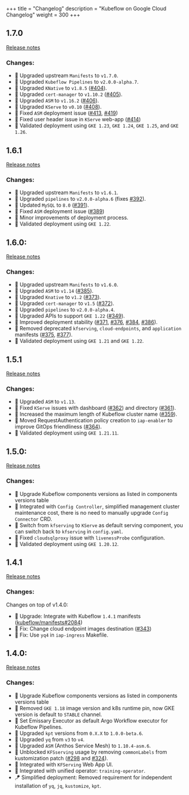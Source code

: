 +++
title = "Changelog"
description = "Kubeflow on Google Cloud Changelog"
weight = 300
+++

## 1.7.0

[Release notes](https://github.com/googlecloudplatform/kubeflow-distribution/releases/tag/v1.7.0)

### Changes:

- 🔼 Upgraded upstream `Manifests` to `v1.7.0`.
- 🔼 Upgraded `Kubeflow Pipelines` to `v2.0.0-alpha.7`.
- 🔼 Upgraded `KNative` to `v1.8.5` ([#404](https://github.com/GoogleCloudPlatform/kubeflow-distribution/issues/404)).
- 🔼 Upgraded `cert-manager` to `v1.10.2` ([#405](https://github.com/GoogleCloudPlatform/kubeflow-distribution/issues/405)).
- 🔼 Upgraded `ASM` to `v1.16.2` ([#406](https://github.com/GoogleCloudPlatform/kubeflow-distribution/issues/406)).
- 🔼 Upgraded `KServe` to `v0.10` ([#408](https://github.com/GoogleCloudPlatform/kubeflow-distribution/issues/408)).
- 🔨 Fixed `ASM` deployment issue ([#413](https://github.com/GoogleCloudPlatform/kubeflow-distribution/issues/413), [#419](https://github.com/GoogleCloudPlatform/kubeflow-distribution/issues/419))
- 🔨 Fixed user header issue in `KServe`  web-app ([#414](https://github.com/GoogleCloudPlatform/kubeflow-distribution/issues/414))
- 🧪 Validated deployment using `GKE 1.23`, `GKE 1.24`, `GKE 1.25`, and `GKE 1.26`.

## 1.6.1

[Release notes](https://github.com/googlecloudplatform/kubeflow-distribution/releases/tag/v1.6.1)

### Changes:

- 🔼 Upgraded upstream `Manifests` to `v1.6.1`.
- 🔼 Upgraded `pipelines` to `v2.0.0-alpha.6` (fixes [#392](https://github.com/GoogleCloudPlatform/kubeflow-distribution/issues/392)).
- 🔼 Updated `MySQL` to `8.0` ([#391](https://github.com/GoogleCloudPlatform/kubeflow-distribution/issues/391)).
- 🔨 Fixed `ASM` deployment issue ([#389](https://github.com/GoogleCloudPlatform/kubeflow-distribution/issues/389))
- 🔨 Minor improvements of deployment process.
- 🧪 Validated deployment using `GKE 1.22`.

## 1.6.0:

[Release notes](https://github.com/googlecloudplatform/kubeflow-distribution/releases/tag/v1.6.0)

### Changes:

- 🔼 Upgraded upstream `Manifests` to `v1.6.0`.
- 🔼 Upgraded `ASM` to `v1.14` ([#385](https://github.com/GoogleCloudPlatform/kubeflow-distribution/issues/385)).
- 🔼 Upgraded `Knative` to `v1.2` ([#373](https://github.com/GoogleCloudPlatform/kubeflow-distribution/issues/373)).
- 🔼 Upgraded `cert-manager` to `v1.5` ([#372](https://github.com/GoogleCloudPlatform/kubeflow-distribution/issues/372)).
- 🔼 Upgraded `pipelines` to `v2.0.0-alpha.4`.
- 🔼 Upgraded APIs to support `GKE 1.22` ([#349](https://github.com/GoogleCloudPlatform/kubeflow-distribution/issues/349)).
- 🔨 Improved deployment stability ([#371](https://github.com/GoogleCloudPlatform/kubeflow-distribution/issues/371), [#376](https://github.com/GoogleCloudPlatform/kubeflow-distribution/issues/376), [#384](https://github.com/GoogleCloudPlatform/kubeflow-distribution/issues/384), [#386](https://github.com/GoogleCloudPlatform/kubeflow-distribution/issues/386)).
- 🚚 Removed deprecated `kfserving`, `cloud-endpoints`, and `application` manifests ([#375](https://github.com/GoogleCloudPlatform/kubeflow-distribution/issues/375), [#377](https://github.com/GoogleCloudPlatform/kubeflow-distribution/issues/377)).
- 🧪 Validated deployment using `GKE 1.21` and `GKE 1.22`.


## 1.5.1

[Release notes](https://github.com/googlecloudplatform/kubeflow-distribution/releases/tag/v1.5.1)

### Changes:

- 🔼 Upgraded `ASM` to `v1.13`.
- 🔨 Fixed `KServe` issues with dashboard ([#362](https://github.com/GoogleCloudPlatform/kubeflow-distribution/issues/362)) and directory ([#361](https://github.com/GoogleCloudPlatform/kubeflow-distribution/issues/361)).
- 🚚 Increased the maximum length of Kubeflow cluster name ([#359](https://github.com/GoogleCloudPlatform/kubeflow-distribution/issues/359)).
- 🚚 Moved RequestAuthentication policy creation to `iap-enabler` to improve GitOps friendliness ([#364](https://github.com/GoogleCloudPlatform/kubeflow-distribution/issues/364)).
- 🧪 Validated deployment using `GKE 1.21.11`.

## 1.5.0:

[Release notes](https://github.com/googlecloudplatform/kubeflow-distribution/releases/tag/v1.5.0)

### Changes:

- 🔼 Upgrade Kubeflow components versions as listed in components versions table
- 🚀 Integrated with `Config Controller`, simplified management cluster maintenance cost, there is no need to manually upgrade `Config Connector` CRD.
- 🚚 Switch from `kfserving` to `KServe` as default serving component, you can switch back to `kfserving` in `config.yaml`.
- 🔨 Fixed `cloudsqlproxy` issue with `livenessProbe` configuration.
- 🧪 Validated deployment using `GKE 1.20.12`.

## 1.4.1

[Release notes](https://github.com/googlecloudplatform/kubeflow-distribution/releases/tag/v1.4.1)

### Changes:

Changes on top of v1.4.0:

- 🔼 Upgrade: Integrate with Kubeflow `1.4.1` manifests ([kubeflow/manifests#2084](https://github.com/kubeflow/manifests/issues/2084))
- 🔨 Fix: Change cloud endpoint images destination ([#343](https://github.com/GoogleCloudPlatform/kubeflow-distribution/issues/343))
- 🔨 Fix: Use `yq4` in `iap-ingress` Makefile.

## 1.4.0:

[Release notes](https://github.com/googlecloudplatform/kubeflow-distribution/releases/tag/v1.4.0)

### Changes:

- 🔼 Upgrade Kubeflow components versions as listed in components versions table
- 🚢 Removed `GKE 1.18` image version and k8s runtime pin, now GKE version is default to `STABLE` channel.
- 🌊 Set Emissary Executor as default Argo Workflow executor for Kubeflow Pipelines.
- 🔼 Upgraded `kpt` versions from `0.X.X` to `1.0.0-beta.6`.
- 🔼 Upgraded `yq` from `v3` to `v4`.
- 🔼 Upgraded `ASM` (Anthos Service Mesh) to `1.10.4-asm.6`.
- 🚀 Unblocked `KFSserving` usage by removing `commonLabels` from kustomization patch ([#298](https://github.com/GoogleCloudPlatform/kubeflow-distribution/issues/298) and [#324](https://github.com/GoogleCloudPlatform/kubeflow-distribution/issues/324)).
- 🔗 Integrated with `KFServing` Web App UI.
- 🔗 Integrated with unified operator: `training-operator`.
- 🪁 Simplified deployment: Removed requirement for independent installation of `yq`, `jq`, `kustomize`, `kpt`.
